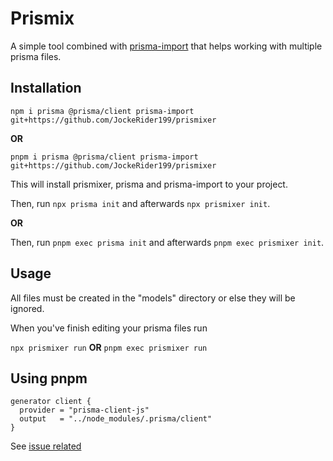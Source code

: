 # Prismix
A simple tool combined with [prisma-import](https://github.com/ajmnz/prisma-import) that helps working with multiple prisma files.

## Installation
`npm i prisma @prisma/client prisma-import git+https://github.com/JockeRider199/prismixer`

**OR**

`pnpm i prisma @prisma/client prisma-import git+https://github.com/JockeRider199/prismixer`

This will install prismixer, prisma and prisma-import to your project.

Then, run `npx prisma init` and afterwards `npx prismixer init`.

**OR**

Then, run `pnpm exec prisma init` and afterwards `pnpm exec prismixer init`.

## Usage
All files must be created in the "models" directory or else they will be ignored.

When you've finish editing your prisma files run

`npx prismixer run`
**OR**
`pnpm exec prismixer run`


## Using pnpm
```
generator client {
  provider = "prisma-client-js"
  output   = "../node_modules/.prisma/client"
}
```
See [issue related](https://github.com/prisma/prisma/issues/6603)